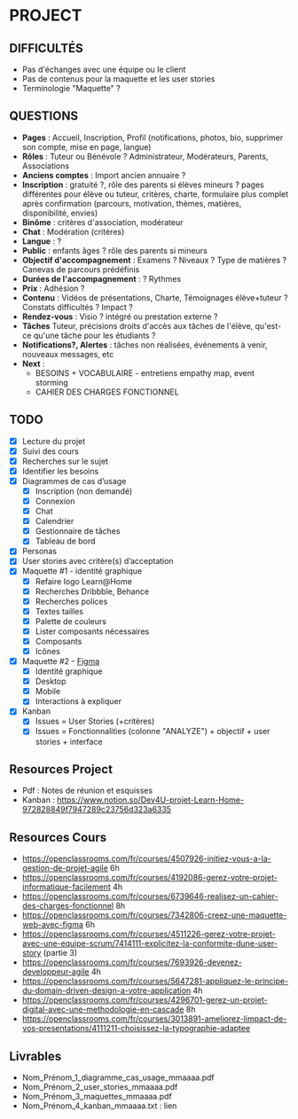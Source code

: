 # PROJECT

## DIFFICULTÉS
- Pas d'échanges avec une équipe ou le client
- Pas de contenus pour la maquette et les user stories
- Terminologie "Maquette" ?

## QUESTIONS
- **Pages** : Accueil, Inscription, Profil (notifications, photos, bio, supprimer son compte, mise en page, langue)
- **Rôles** : Tuteur ou Bénévole ? Administrateur, Modérateurs, Parents, Associations
- **Anciens comptes** :  Import ancien annuaire ?
- **Inscription** : gratuité ?, rôle des parents si élèves mineurs ? pages différentes pour élève ou tuteur, critères, charte, formulaire plus complet après confirmation (parcours, motivation, thèmes, matières, disponibilité, envies)
- **Binôme** : critères d'association, modérateur
- **Chat** : Modération (critères)
- **Langue** : ?
- **Public** : enfants âges ? rôle des parents si mineurs
- **Objectif d'accompagnement** : Examens ? Niveaux ? Type de matières ? Canevas de parcours prédéfinis
- **Durées de l'accompagnement** : ? Rythmes
- **Prix** : Adhésion ?
- **Contenu** : Vidéos de présentations, Charte, Témoignages élève+tuteur ? Constats difficultés ? Impact ?
- **Rendez-vous** : Visio ? intégré ou prestation externe ?
- **Tâches** Tuteur, précisions droits d'accès aux tâches de l'élève, qu'est-ce qu'une tâche pour les étudiants ?
- **Notifications?, Alertes** : tâches non réalisées, événements à venir, nouveaux messages, etc
- **Next** : 
    - BESOINS + VOCABULAIRE - entretiens empathy map, event storming
    - CAHIER DES CHARGES FONCTIONNEL

## TODO
- [x] Lecture du projet
- [x] Suivi des cours
- [x] Recherches sur le sujet
- [x] Identifier les besoins
- [x] Diagrammes de cas d’usage
    - [x] Inscription (non demandé)
    - [x] Connexion
    - [x] Chat
    - [x] Calendrier
    - [x] Gestionnaire de tâches
    - [x] Tableau de bord
- [x] Personas
- [x] User stories avec critère(s) d’acceptation
- [x] Maquette #1 - identité graphique
    - [x] Refaire logo Learn@Home
    - [x] Recherches Dribbble, Behance
    - [x] Recherches polices
    - [x] Textes tailles
    - [x] Palette de couleurs
    - [x] Lister composants nécessaires
    - [x] Composants
    - [x] Icônes
- [x] Maquette #2 - [Figma](https://www.figma.com/file/7b9KuU85XksOOEYOlMXto8/Maquette-Learn%40Home?node-id=3%3A2)
    - [x] Identité graphique
    - [x] Desktop
    - [x] Mobile
    - [x] Interactions à expliquer
- [x] Kanban
    - [x] Issues = User Stories (+critères)
    - [x] Issues = Fonctionnalities (colonne "ANALYZE") + objectif + user stories + interface

## Resources Project
- Pdf : Notes de réunion et esquisses
- Kanban : https://www.notion.so/Dev4U-projet-Learn-Home-972828849f7947289c23756d323a6335

## Resources Cours
- https://openclassrooms.com/fr/courses/4507926-initiez-vous-a-la-gestion-de-projet-agile 6h
- https://openclassrooms.com/fr/courses/4192086-gerez-votre-projet-informatique-facilement 4h
- https://openclassrooms.com/fr/courses/6739646-realisez-un-cahier-des-charges-fonctionnel 8h
- https://openclassrooms.com/fr/courses/7342806-creez-une-maquette-web-avec-figma 6h
- https://openclassrooms.com/fr/courses/4511226-gerez-votre-projet-avec-une-equipe-scrum/7414111-explicitez-la-conformite-dune-user-story (partie 3)
- https://openclassrooms.com/fr/courses/7693926-devenez-developpeur-agile 4h
- https://openclassrooms.com/fr/courses/5647281-appliquez-le-principe-du-domain-driven-design-a-votre-application 4h
- https://openclassrooms.com/fr/courses/4296701-gerez-un-projet-digital-avec-une-methodologie-en-cascade 8h
- https://openclassrooms.com/fr/courses/3013891-ameliorez-limpact-de-vos-presentations/4111211-choisissez-la-typographie-adaptee

## Livrables
- Nom_Prénom_1_diagramme_cas_usage_mmaaaa.pdf
- Nom_Prénom_2_user_stories_mmaaaa.pdf
- Nom_Prénom_3_maquettes_mmaaaa.pdf
- Nom_Prénom_4_kanban_mmaaaa.txt : lien